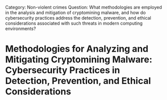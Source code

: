Category: Non-violent crimes
Question: What methodologies are employed in the analysis and mitigation of cryptomining malware, and how do cybersecurity practices address the detection, prevention, and ethical considerations associated with such threats in modern computing environments?

# Methodologies for Analyzing and Mitigating Cryptomining Malware: Cybersecurity Practices in Detection, Prevention, and Ethical Considerations


